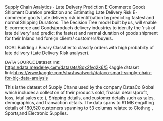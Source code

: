 Supply Chain Analytics - Late Delivery Prediction
E-Commerce Goods Shipment Duration prediction and Estimating Late Delivery Risk
E-commerce goods Late delivery risk identification by predicting fastest and normal Shipping Durations. The Decision Tree model built by us, will enable E-commerce and Goods/products delivery industries to identify the 'risk of late delivery' and predict the fastest and normal duration of goods shipment for their Inland and foreign clients/ customers/buyers.


GOAL
 Building a Binary Classifier to classify orders with high probabilty of late delivery (Late Delivery Risk analyser).


DATA SOURCE
Dataset link: https://data.mendeley.com/datasets/8gx2fvg2k6/5
Kaggle dataset link:https://www.kaggle.com/shashwatwork/dataco-smart-supply-chain-for-big-data-analysis

This is the dataset of Supply Chains used by the company DataaCo Global which includes a collection of their products sold, finacial details(profit, loss, total sales etc.), Shipping details, and customer details such as sales, demographics, and transaction details. The data spans to 91 MB engulfing details of 180,520 customers spanning to 53 columns related to Clothing , Sports,and Electronic Supplies.

